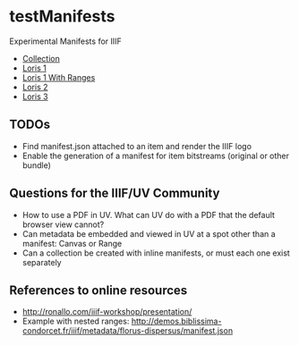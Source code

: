 # testManifests
Experimental Manifests for IIIF

- [Collection](http://universalviewer.io/uv.html?manifest=https://raw.githubusercontent.com/Georgetown-University-Libraries/testManifests/master/collection.json)
- [Loris 1   ](http://universalviewer.io/uv.html?manifest=https://raw.githubusercontent.com/Georgetown-University-Libraries/testManifests/master/loris1.json)
- [Loris 1 With Ranges](http://universalviewer.io/uv.html?manifest=https://raw.githubusercontent.com/Georgetown-University-Libraries/testManifests/master/loris1Seq.json)
- [Loris 2   ](http://universalviewer.io/uv.html?manifest=https://raw.githubusercontent.com/Georgetown-University-Libraries/testManifests/master/loris2.json)
- [Loris 3   ](http://universalviewer.io/uv.html?manifest=https://raw.githubusercontent.com/Georgetown-University-Libraries/testManifests/master/loris3.json)

## TODOs
- Find manifest.json attached to an item and render the IIIF logo
- Enable the generation of a manifest for item bitstreams (original or other bundle)

## Questions for the IIIF/UV Community
- How to use a PDF in UV. What can UV do with a PDF that the default browser view cannot?
- Can metadata be embedded and viewed in UV at a spot other than a manifest: Canvas or Range
- Can a collection be created with inline manifests, or must each one exist separately


## References to online resources
- http://ronallo.com/iiif-workshop/presentation/
- Example with nested ranges: http://demos.biblissima-condorcet.fr/iiif/metadata/florus-dispersus/manifest.json